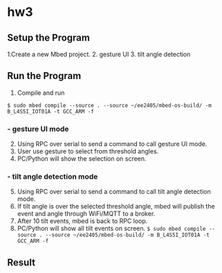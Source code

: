 # hw3

## Setup the Program 

1.Create a new Mbed project.
2. gesture UI
3. tilt angle detection

## Run the Program 

  1. Compile and run

  ` $ sudo mbed compile --source . --source ~/ee2405/mbed-os-build/ -m B_L4S5I_IOT01A -t GCC_ARM -f ` 
  
  ### - gesture UI mode
  2. Using RPC over serial to send a command to call gesture UI mode.
  3. User use gesture to select from threshold angles.
  4. PC/Python will show the selection on screen.
  ### - tilt angle detection mode
  5. Using RPC over serial to send a command to call tilt angle detection mode.
  6. If tilt angle is over the selected threshold angle, mbed will publish the event and angle through WiFi/MQTT to a broker. 
  7. After 10 tilt events, mbed is back to RPC loop.
  8. PC/Python will show all tilt events on screen.
  ` $ sudo mbed compile --source . --source ~/ee2405/mbed-os-build/ -m B_L4S5I_IOT01A -t GCC_ARM -f ` 

## Result
